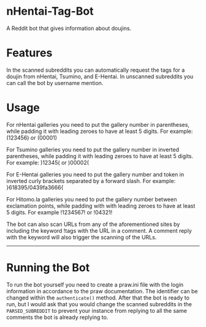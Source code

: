 # nHentai-Tag-Bot
A Reddit bot that gives information about doujins.

# Features
In the scanned subreddits you can automatically request the tags for a doujin from nHentai, Tsumino, and E-Hentai. In unscanned subreddits you can call the bot by username mention.

# Usage
For nHentai galleries you need to put the gallery number in parentheses, while padding it with leading zeroes to have at least 5 digits. For example: (123456) or (00001)

For Tsumino galleries you need to put the gallery number in inverted parentheses, while padding it with leading zeroes to have at least 5 digits. For example: )12345( or )00002(

For E-Hentai galleries you need to put the gallery number and token in inverted curly brackets separated by a forward slash. For example: }618395/0439fa3666{

For Hitomo.la galleries you need to put the gallery number between exclamation points, while padding with with leading zeroes to have at least 5 digits. For example !1234567! or !04321!

The bot can also scan URLs from any of the aforementioned sites by including the keyword !tags with the URL in a comment. A comment reply with the keyword will also trigger the scanning of the URLs.

---

# Running the Bot

To run the bot yourself you need to create a praw.ini file with the login information in accordance to the praw documentation. The identifier can be changed within the `authenticate()` method. After that the bot is ready to run, but I would ask that you would change the scanned subreddits in the `PARSED_SUBREDDIT` to prevent your instance from replying to all the same comments the bot is already replying to.